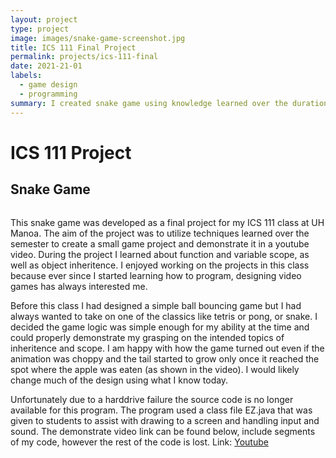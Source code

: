 ```yaml
---
layout: project
type: project
image: images/snake-game-screenshot.jpg
title: ICS 111 Final Project
permalink: projects/ics-111-final
date: 2021-21-01
labels:
  - game design
  - programming
summary: I created snake game using knowledge learned over the duration of the ICS 111 course.
---
```


# ICS 111 Project

## Snake Game

<img class="../images/snake-game-screenshot.jpg">


This snake game was developed as a final project for my ICS 111 class at UH Manoa. The aim of the project was to
utilize techniques learned over the semester to create a small game project and demonstrate it in a youtube video.
During the project I learned about function and variable scope, as well as object inheritence. I enjoyed working on
the projects in this class because ever since I started learning how to program, designing video games has always 
interested me.

Before this class I had designed a simple ball bouncing game but I had always wanted to take on one of the classics
like tetris or pong, or snake. I decided the game logic was simple enough for my ability at the time and could
properly demonstrate my grasping on the intended topics of inheritence and scope. I am happy with how the game 
turned out even if the animation was choppy and the tail started to grow only once it reached the spot where the
apple was eaten (as shown in the video). I would likely change much of the design using what I know today.

Unfortunately due to a harddrive failure the source code is no longer available for this program. The program used
a class file EZ.java that was given to students to assist with drawing to a screen and handling input and sound.
The demonstrate video link can be found below, include segments of my code, however the rest of the code is lost.
Link: [Youtube](https://www.youtube.com/watch?v=5HoXUK7cB9o&feature=youtu.be)
